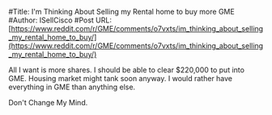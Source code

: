 #Title: I'm Thinking About Selling my Rental home to buy more GME
#Author: ISellCisco
#Post URL: [https://www.reddit.com/r/GME/comments/o7vxts/im_thinking_about_selling_my_rental_home_to_buy/](https://www.reddit.com/r/GME/comments/o7vxts/im_thinking_about_selling_my_rental_home_to_buy/)


All I want is more shares. I should be able to clear $220,000 to put into GME.  Housing market might tank soon anyway. I would rather have everything in GME than anything else.   

Don't Change My Mind.